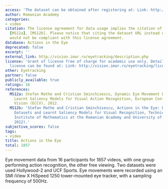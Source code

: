 ```yaml
---
access: 'The dataset can be obtained after registering at: Link: http://vision.imar.ro/eyetracking/description.php'
author: Romanian Academy
categories:
- video
citation: The license agreement for data usage implies the citation of the two papers
  [MS12a], [MS12b]. Please notice that citing the dataset URL instead of the publications
  would not be compliant with this license agreement.
database: Actions in the Eye
deprecated: false
excerpt: ''
external_link: http://vision.imar.ro/eyetracking/description.php
license: 'Grant of license free of charge for academic use only. Details about the
  license can be found at: Link: http://vision.imar.ro/eyetracking/license.php'
other: Eyetracking
partner: false
publicly_available: true
ratings: 16
references:
  MS12a: Stefan Mathe and Cristian Sminchisescu, Dynamic Eye Movement Datasets and
    Learnt Saliency Models for Visual Action Recognition, European Conference on Computer
    Vision (ECCV), 2012.
  MS12b: 'Stefan Mathe and Cristian Sminchisescu, Actions in the Eye: Dynamic Gaze
    Datasets and Learnt Saliency Models for Visual Recognition, Technical Report,
    Institute of Mathematics at the Romanian Academy and University of Bonn (Februray
    2012).'
subjective_scores: false
tags:
- video
title: Actions in the Eye
total: 1857
---
```


Eye movement data from 16 participants for 1857 videos, with one group performing action recognition, the other free viewing. Two datasets were used Hollywood-2 and UCF Sports. Eye movements were recorded using an SMI iView X HiSpeed 1250 tower-mounted eye tracker, with a sampling frequency of 500Hz.